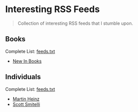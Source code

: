 # Interesting RSS Feeds

> Collection of interesting RSS feeds that I stumble upon.

## Books

Complete List: [feeds.txt](books/feeds.txt)

- [New In Books](https://www.newinbooks.com/feed/)

## Individuals

Complete List: [feeds.txt](individuals/feeds.txt)

- [Martin Heinz](https://martinheinz.dev/rss/)
- [Scott Smitelli](https://www.scottsmitelli.com/index.xml)
